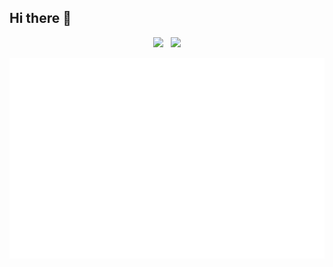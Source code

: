 ## Hi there 👋

<!--
**vitorvasc/vitorvasc** is a ✨ _special_ ✨ repository because its `README.md` (this file) appears on your GitHub profile.

Here are some ideas to get you started:

- 🔭 I’m currently working on ...
- 🌱 I’m currently learning ...
- 👯 I’m looking to collaborate on ...
- 🤔 I’m looking for help with ...
- 💬 Ask me about ...
- 📫 How to reach me: ...
- 😄 Pronouns: ...
- ⚡ Fun fact: ...
-->

<div align="center">

  <a href="https://linkedin.com/in/vvasconcellos" target="_blank"><img src="https://img.shields.io/badge/LinkedIn-0077B5?style=for-the-badge&logo=linkedin&logoColor=white" height="35" /></a>
  &nbsp;
  <a href="https://biolivre.com.br/vasconcellos" target="_blank"><img src="https://img.shields.io/badge/bio%20livre-0077b5?style=for-the-badge&logo=mercadopago&logoColor=white&logoSize=auto&color=ffe602&labelColor=3483fa" height="35" /></a>
  
</div>

<p align="center">
  <picture>
    <img src="/metrics.terminal.svg" alt="Metrics">
  </picture>
</p>
